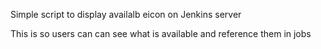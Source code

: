 Simple script to display availalb eicon on Jenkins server

This is so users can can see what is available and reference them in jobs

